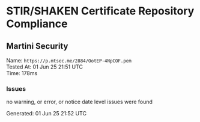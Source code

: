 # STIR/SHAKEN Certificate Repository Compliance

## Martini Security

Name: `https://p.mtsec.me/2884/OotEP-4NpCOF.pem`\
Tested At: 01 Jun 25 21:51 UTC\
Time: 178ms

### Issues

no warning, or error, or notice date level issues were found

Generated: 01 Jun 25 21:52 UTC